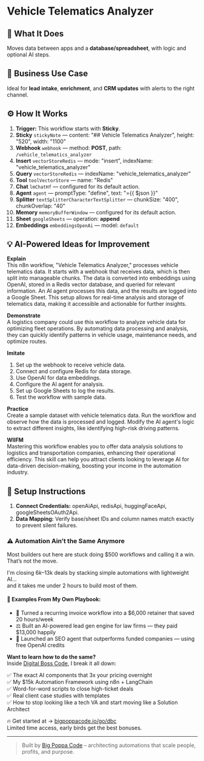 # Vehicle Telematics Analyzer
  ## 🚀 What It Does
  Moves data between apps and a **database/spreadsheet**, with logic and optional AI steps.
  
  ## 💼 Business Use Case
  Ideal for **lead intake**, **enrichment**, and **CRM updates** with alerts to the right channel.
  
  ## ⚙️ How It Works
  1. **Trigger:** This workflow starts with **Sticky**.
  2. **Sticky** `stickyNote` — content: "## Vehicle Telematics Analyzer", height: "520", width: "1100"
3. **Webhook** `webhook` — method: **POST**, path: `/vehicle_telematics_analyzer`
4. **Insert** `vectorStoreRedis` — mode: "insert", indexName: "vehicle_telematics_analyzer"
5. **Query** `vectorStoreRedis` — indexName: "vehicle_telematics_analyzer"
6. **Tool** `toolVectorStore` — name: "Redis"
7. **Chat** `lmChatHf` — configured for its default action.
8. **Agent** `agent` — promptType: "define", text: "={{ $json }}"
9. **Splitter** `textSplitterCharacterTextSplitter` — chunkSize: "400", chunkOverlap: "40"
10. **Memory** `memoryBufferWindow` — configured for its default action.
11. **Sheet** `googleSheets` — operation: **append**
12. **Embeddings** `embeddingsOpenAi` — model: `default`
  
  ## 💡 AI-Powered Ideas for Improvement
  **Explain**  
This n8n workflow, "Vehicle Telematics Analyzer," processes vehicle telematics data. It starts with a webhook that receives data, which is then split into manageable chunks. The data is converted into embeddings using OpenAI, stored in a Redis vector database, and queried for relevant information. An AI agent processes this data, and the results are logged into a Google Sheet. This setup allows for real-time analysis and storage of telematics data, making it accessible and actionable for further insights.

**Demonstrate**  
A logistics company could use this workflow to analyze vehicle data for optimizing fleet operations. By automating data processing and analysis, they can quickly identify patterns in vehicle usage, maintenance needs, and optimize routes.

**Imitate**  
1. Set up the webhook to receive vehicle data.  
2. Connect and configure Redis for data storage.  
3. Use OpenAI for data embeddings.  
4. Configure the AI agent for analysis.  
5. Set up Google Sheets to log the results.  
6. Test the workflow with sample data.

**Practice**  
Create a sample dataset with vehicle telematics data. Run the workflow and observe how the data is processed and logged. Modify the AI agent's logic to extract different insights, like identifying high-risk driving patterns.

**WIIFM**  
Mastering this workflow enables you to offer data analysis solutions to logistics and transportation companies, enhancing their operational efficiency. This skill can help you attract clients looking to leverage AI for data-driven decision-making, boosting your income in the automation industry.
  
  ## 🔧 Setup Instructions
  1. **Connect Credentials:** openAiApi, redisApi, huggingFaceApi, googleSheetsOAuth2Api.
2. **Data Mapping:** Verify base/sheet IDs and column names match exactly to prevent silent failures.
  
### ⚠️ Automation Ain’t the Same Anymore

Most builders out here are stuck doing $500 workflows and calling it a win.  
That’s not the move.  

I'm closing $6k–$13k deals by stacking simple automations with lightweight AI...  
and it takes me under 2 hours to build most of them.

#### 🧠 Examples From My Own Playbook:
- 🔁 Turned a recurring invoice workflow into a $6,000 retainer that saved 20 hours/week  
- ⚖️ Built an AI-powered lead gen engine for law firms — they paid $13,000 happily  
- 🚀 Launched an SEO agent that outperforms funded companies — using free OpenAI credits  

**Want to learn how to do the same?**  
Inside [Digital Boss Code](https://bigpoppacode.io/go/dbc), I break it all down:

✅ The exact AI components that 3x your pricing overnight  
✅ My $15k Automation Framework using n8n + LangChain  
✅ Word-for-word scripts to close high-ticket deals  
✅ Real client case studies with templates  
✅ How to stop looking like a tech VA and start moving like a Solution Architect  

🔥 Get started at → [bigpoppacode.io/go/dbc](https://bigpoppacode.io/go/dbc)  
Limited time access, early birds get the best bonuses.

---
> Built by [Big Poppa Code](https://bigpoppacode.io) – architecting automations that scale people, profits, and purpose.
  